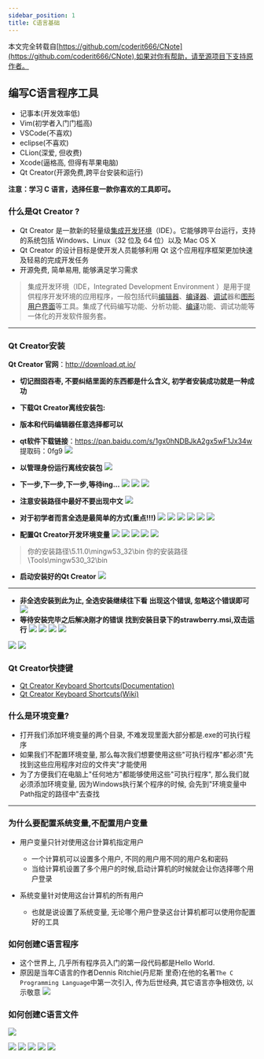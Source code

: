 ```yaml
---
sidebar_position: 1
title: C语言基础
---
```


本文完全转载自[https://github.com/coderit666/CNote](https://github.com/coderit666/CNote),如果对你有帮助，请至源项目下支持原作者。


## 编写C语言程序工具

- 记事本(开发效率低)
- Vim(初学者入门门槛高)
- VSCode(不喜欢)
- eclipse(不喜欢)
- CLion(深爱, 但收费) 
- Xcode(逼格高, 但得有苹果电脑)
- Qt Creator(开源免费,跨平台安装和运行)

**注意：学习 C 语言，选择任意一款你喜欢的工具即可。**



### 什么是Qt Creator ? 

-  Qt Creator 是一款新的轻量级[集成开发环境](https://baike.baidu.com/item/%E9%9B%86%E6%88%90%E5%BC%80%E5%8F%91%E7%8E%AF%E5%A2%83)（IDE）。它能够跨平台运行，支持的系统包括 Windows、Linux（32 位及 64 位）以及 Mac OS X 
-  Qt Creator 的设计目标是使开发人员能够利用 Qt 这个应用程序框架更加快速及轻易的完成开发任务
-  开源免费, 简单易用, 能够满足学习需求

> 集成开发环境（IDE，Integrated Development Environment ）是用于提供程序开发环境的应用程序，一般包括代码[编辑器](https://baike.baidu.com/item/%E7%BC%96%E8%BE%91%E5%99%A8)、[编译器](https://baike.baidu.com/item/%E7%BC%96%E8%AF%91%E5%99%A8)、[调试](https://baike.baidu.com/item/%E8%B0%83%E8%AF%95)器和[图形用户界面](https://baike.baidu.com/item/%E5%9B%BE%E5%BD%A2%E7%94%A8%E6%88%B7%E7%95%8C%E9%9D%A2)等工具。集成了代码编写功能、分析功能、[编译](https://baike.baidu.com/item/%E7%BC%96%E8%AF%91)功能、调试功能等一体化的开发软件服务套。

---

### Qt Creator安装

  **Qt Creator 官网**：http://download.qt.io/

- **切记囫囵吞枣, 不要纠结里面的东西都是什么含义, 初学者安装成功就是一种成功**
- **下载Qt Creator离线安装包:**
- **版本和代码编辑器任意选择都可以**
- **qt软件下载链接**：https://pan.baidu.com/s/1gx0hNDBJkA2gx5wF1Jx34w    提取码：0fg9
  ![](https://img-blog.csdnimg.cn/img_convert/877a6fcffbba776d3e67aeca51372e43.png)

- **以管理身份运行离线安装包**
  ![](https://img-blog.csdnimg.cn/img_convert/047c5f665fbeb3876115dedfcad9c959.png)
- **下一步,下一步,下一步,等待ing...**
  ![](https://img-blog.csdnimg.cn/img_convert/1a0f009c260fe516d234e815adf1d76b.png)
  ![](https://img-blog.csdnimg.cn/img_convert/5da94859c2fd9a5ffba1623c23ddbb40.png)
  ![](https://img-blog.csdnimg.cn/img_convert/6f0aef48193dd947a4c8d48e54feae2e.png)

- **注意安装路径中最好不要出现中文**
  ![](https://img-blog.csdnimg.cn/img_convert/6c5966d76281d17b54025e5fff8d5b0e.png)
- **对于初学者而言全选是最简单的方式(重点!!!)**
  ![](https://img-blog.csdnimg.cn/img_convert/bde285105bfa514e373b512bc3418d0a.png)
  ![](https://img-blog.csdnimg.cn/img_convert/c3f2feae0f59c30a364833ed3c0135c2.png)
  ![](https://img-blog.csdnimg.cn/img_convert/deacb348d25d81efecc9ca4cd53c4a66.png)
  ![](https://img-blog.csdnimg.cn/img_convert/c7c76eb76939a5d59b5773a0a7e75533.png)
  ![](https://img-blog.csdnimg.cn/img_convert/b696c49e0e91fbd9143e14c965e8c978.png)
  ![](https://img-blog.csdnimg.cn/img_convert/c028d658c12f7d38128346afb414583a.png)

- **配置Qt Creator开发环境变量**
  ![](https://img-blog.csdnimg.cn/img_convert/563086d782d416ef6e77e19dfb72b7d7.png)
  ![](https://img-blog.csdnimg.cn/img_convert/46fa77ce612e3ec81e4febc884d646e7.png)
  ![](https://img-blog.csdnimg.cn/img_convert/6588f6f8b5edfbeda00d11db44cb9a61.png)
  ![](https://img-blog.csdnimg.cn/img_convert/20b8ffc3d4c2b2a2cd25f2e2371dc985.png)
  ![](https://img-blog.csdnimg.cn/img_convert/66436cb34bffa2f8ab1cdd796dfa1e2a.png)

> 你的安装路径\5.11.0\mingw53_32\bin
> 你的安装路径\Tools\mingw530_32\bin

- **启动安装好的Qt Creator**
  ![](https://img-blog.csdnimg.cn/img_convert/5c3a056827d8df57b3d5bad1037412b2.png)

---

- **非全选安装到此为止, 全选安装继续往下看**
  **出现这个错误, 忽略这个错误即可**
  ![](https://img-blog.csdnimg.cn/img_convert/1d4f8132efda2029a92b5c39327e8730.png)
- **等待安装完毕之后解决刚才的错误**
  **找到安装目录下的strawberry.msi,双击运行**
  ![](https://img-blog.csdnimg.cn/img_convert/54ff9932b9a77c4ce2d8fcbe17573804.png)
  ![](https://img-blog.csdnimg.cn/img_convert/410bc3e1ba02c89ddcee187774f8a70f.png)
  ![](https://img-blog.csdnimg.cn/img_convert/e563305d1ab0ac4cc331311a18a54e4b.png)
  ![](https://img-blog.csdnimg.cn/img_convert/3997a7fdc4c0179665b3e8e1defcadbc.png)

![](https://img-blog.csdnimg.cn/img_convert/8a4507015ea7f1bf13f5ba330c29703a.png)
![](https://img-blog.csdnimg.cn/img_convert/07d8217977c80f60847db9a90e5c1374.png)



### Qt Creator快捷键

- [Qt Creator Keyboard Shortcuts(Documentation)](http://doc.qt.io/qtcreator/creator-keyboard-shortcuts.html "Qt Creator Keyboard Shortcuts(Documentation)")
- [Qt Creator Keyboard Shortcuts(Wiki)](http://wiki.qt.io/Qt_Creator_Keyboard_Shortcuts "Qt Creator Keyboard Shortcuts(Wiki)")




### 什么是环境变量?

- 打开我们添加环境变量的两个目录, 不难发现里面大部分都是.exe的可执行程序
- 如果我们不配置环境变量, 那么每次我们想要使用这些"可执行程序"都必须"先找到这些应用程序对应的文件夹"才能使用
- 为了方便我们在电脑上"任何地方"都能够使用这些"可执行程序", 那么我们就必须添加环境变量, 因为Windows执行某个程序的时候, 会先到"环境变量中Path指定的路径中"去查找

---

### 为什么要配置系统变量,不配置用户变量

- 用户变量只针对使用这台计算机指定用户
  - 一个计算机可以设置多个用户, 不同的用户用不同的用户名和密码
  - 当给计算机设置了多个用户的时候,启动计算机的时候就会让你选择哪个用户登录
  
- 系统变量针对使用这台计算机的所有用户
  - 也就是说设置了系统变量, 无论哪个用户登录这台计算机都可以使用你配置好的工具
  


### 如何创建C语言程序

- 这个世界上, 几乎所有程序员入门的第一段代码都是Hello World.
- 原因是当年C语言的作者Dennis Ritchie(丹尼斯 里奇)在他的名著`The C Programming Language`中第一次引入, 传为后世经典, 其它语言亦争相效仿, 以示敬意
  ![](https://img-blog.csdnimg.cn/img_convert/8e87f83d4d2501a1c1248c61a786ccc5.png)

### 如何创建C语言文件

![](https://img-blog.csdnimg.cn/img_convert/7ad55f94d20cdd623cf7b15c5d897971.png)

![](https://img-blog.csdnimg.cn/img_convert/ad8b418e47011d7013e980d83b594485.png)
![](https://img-blog.csdnimg.cn/img_convert/fa41dbc82fb401f15894ccb19e7bca7f.png)
![](https://img-blog.csdnimg.cn/img_convert/1bcbe3046f4e7120812588ef785412d2.png)
![](https://img-blog.csdnimg.cn/img_convert/669f4cdc8bdc153e01e10feb70989214.png)
![](https://img-blog.csdnimg.cn/img_convert/d181a8a7e67e482b574bd6755f97e2c7.png)